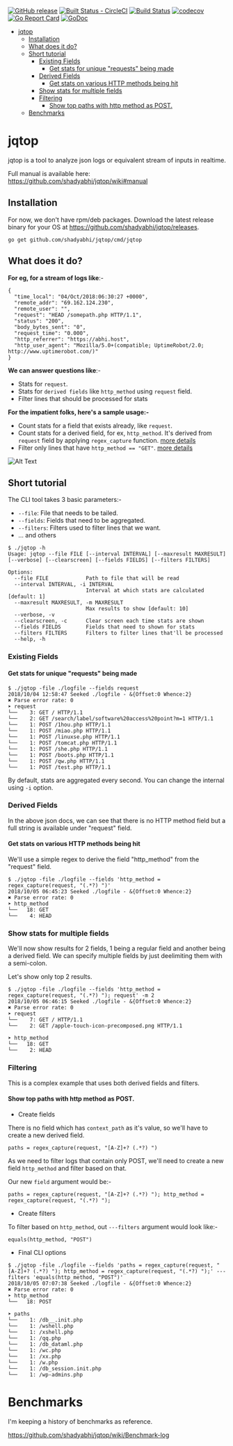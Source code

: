 [![GitHub release](https://img.shields.io/github/tag/shadyabhi/jqtop.svg?label=latest)](https://github.com/shadyabhi/jqtop/releases)
[![Built Status - CircleCI](https://circleci.com/gh/shadyabhi/jqtop.svg?style=svg)](https://circleci.com/gh/shadyabhi/jqtop)
[![Build Status](https://travis-ci.org/shadyabhi/jqtop.png)](https://travis-ci.org/shadyabhi/jqtop)
[![codecov](https://codecov.io/gh/shadyabhi/jqtop/branch/master/graph/badge.svg)](https://codecov.io/gh/shadyabhi/jqtop)
[![Go Report Card](https://goreportcard.com/badge/github.com/shadyabhi/jqtop)](https://goreportcard.com/report/github.com/shadyabhi/jqtop)
[![GoDoc](https://img.shields.io/badge/godoc-reference-blue.svg?style=flat-square)](https://godoc.org/github.com/shadyabhi/jqtop)

* [jqtop](#jqtop)
  * [Installation](#installation)
  * [What does it do?](#what-does-it-do)
  * [Short tutorial](#short-tutorial)
    * [Existing Fields](#existing-fields)
      * [Get stats for unique "requests" being made](#get-stats-for-unique-requests-being-made)
    * [Derived Fields](#derived-fields)
      * [Get stats on various HTTP methods being hit](#get-stats-on-various-http-methods-being-hit)
    * [Show stats for multiple fields](#show-stats-for-multiple-fields)
    * [Filtering](#filtering)
      * [Show top paths with http method as POST.](#show-top-paths-with-http-method-as-post)
  * [Benchmarks](#benchmarks)

# jqtop

jqtop is a tool to analyze json logs or equivalent stream of inputs in realtime.

Full manual is available here: https://github.com/shadyabhi/jqtop/wiki#manual

## Installation

For now, we don't have rpm/deb packages. Download the latest release binary for your OS at https://github.com/shadyabhi/jqtop/releases.

```
go get github.com/shadyabhi/jqtop/cmd/jqtop
```

## What does it do?

**For eg, for a stream of logs like**:-

```
{
  "time_local": "04/Oct/2018:06:30:27 +0000",
  "remote_addr": "69.162.124.230",
  "remote_user": "",
  "request": "HEAD /somepath.php HTTP/1.1",
  "status": "200",
  "body_bytes_sent": "0",
  "request_time": "0.000",
  "http_referrer": "https://abhi.host",
  "http_user_agent": "Mozilla/5.0+(compatible; UptimeRobot/2.0; http://www.uptimerobot.com/)"
}
```
**We can answer questions like**:-

* Stats for `request`.
* Stats for `derived fields` like `http_method` using `request` field.
* Filter lines that should be processed for stats

**For the impatient folks, here's a sample usage:-**

* Count stats for a field that exists already, like `request`.
* Count stats for a derived field, for ex, `http_method`. It's derived from `request` field by applying `regex_capture` function. [more details](https://github.com/shadyabhi/jqtop/wiki#derived-fields)
* Filter only lines that have `http_method == "GET"`. [more details](https://github.com/shadyabhi/jqtop/wiki#--filters)

![Alt Text](https://shadyabhi.keybase.pub/jqtop_demo_v1.gif)

## Short tutorial

The CLI tool takes 3 basic parameters:-

* `--file`: File that needs to be tailed.
* `--fields`: Fields that need to be aggregated.
* `--filters`: Filters used to filter lines that we want.
* ... and others

```
$ ./jqtop -h
Usage: jqtop --file FILE [--interval INTERVAL] [--maxresult MAXRESULT] [--verbose] [--clearscreen] [--fields FIELDS] [--filters FILTERS]

Options:
  --file FILE            Path to file that will be read
  --interval INTERVAL, -i INTERVAL
                         Interval at which stats are calculated [default: 1]
  --maxresult MAXRESULT, -m MAXRESULT
                         Max results to show [default: 10]
  --verbose, -v
  --clearscreen, -c      Clear screen each time stats are shown
  --fields FIELDS        Fields that need to shown for stats
  --filters FILTERS      Filters to filter lines that'll be processed
  --help, -h
```

### Existing Fields

#### Get stats for unique "requests" being made

```
$ ./jqtop -file ./logfile --fields request
2018/10/04 12:58:47 Seeked ./logfile - &{Offset:0 Whence:2}
✖ Parse error rate: 0
➤ request
└──    3: GET / HTTP/1.1
└──    2: GET /search/label/software%20access%20point?m=1 HTTP/1.1
└──    1: POST /1hou.php HTTP/1.1
└──    1: POST /miao.php HTTP/1.1
└──    1: POST /linuxse.php HTTP/1.1
└──    1: POST /tomcat.php HTTP/1.1
└──    1: POST /she.php HTTP/1.1
└──    1: POST /boots.php HTTP/1.1
└──    1: POST /qw.php HTTP/1.1
└──    1: POST /test.php HTTP/1.1
```

By default, stats are aggregated every second. You can change the internal using `-i` option.

### Derived Fields

In the above json docs, we can see that there is no HTTP method field but a full string is available under "request" field.

#### Get stats on various HTTP methods being hit

We'll use a simple regex to derive the field "http_method" from the "request" field.

```
$ ./jqtop -file ./logfile --fields 'http_method = regex_capture(request, "(.*?) ")'
2018/10/05 06:45:23 Seeked ./logfile - &{Offset:0 Whence:2}
✖ Parse error rate: 0
➤ http_method
└──   18: GET
└──    4: HEAD

```

### Show stats for multiple fields

We'll now show results for 2 fields, 1 being a regular field and another being a derived field.
We can specify multiple fields by just deelimiting them with a semi-colon.

Let's show only top 2 results.

```
$ ./jqtop -file ./logfile --fields 'http_method = regex_capture(request, "(.*?) "); request' -m 2
2018/10/05 06:46:15 Seeked ./logfile - &{Offset:0 Whence:2}
✖ Parse error rate: 0
➤ request
└──    7: GET / HTTP/1.1
└──    2: GET /apple-touch-icon-precomposed.png HTTP/1.1

➤ http_method
└──   18: GET
└──    2: HEAD
```

### Filtering

This is a complex example that uses both derived fields and filters.

#### Show top paths with http method as POST.

* Create fields

There is no field which has `context_path` as it's value, so we'll have to create a new derived field.

```
paths = regex_capture(request, "[A-Z]+? (.*?) ")
```

As we need to filter logs that contain only POST, we'll need to create a new field `http_method` and filter based on that.

Our new `field` argument would be:-

```
paths = regex_capture(request, "[A-Z]+? (.*?) "); http_method = regex_capture(request, "(.*?) ");
```

* Create filters

To filter based on `http_method`, out `---filters` argument would look like:-

```
equals(http_method, "POST")
```

* Final CLI options

```
$ ./jqtop -file ./logfile --fields 'paths = regex_capture(request, "[A-Z]+? (.*?) "); http_method = regex_capture(request, "(.*?) ");' ---filters 'equals(http_method, "POST")'
2018/10/05 07:07:38 Seeked ./logfile - &{Offset:0 Whence:2}
✖ Parse error rate: 0
➤ http_method
└──   18: POST

➤ paths
└──    1: /db__.init.php
└──    1: /wshell.php
└──    1: /xshell.php
└──    1: /qq.php
└──    1: /db_dataml.php
└──    1: /wc.php
└──    1: /xx.php
└──    1: /w.php
└──    1: /db_session.init.php
└──    1: /wp-admins.php
```

# Benchmarks

I'm keeping a history of benchmarks as reference.

https://github.com/shadyabhi/jqtop/wiki/Benchmark-log
